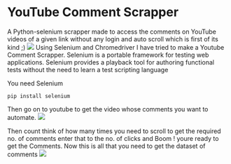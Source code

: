 # YouTube Comment Scrapper
A Python-selenium scrapper made to access the comments on YouTube videos of a given link without any login and auto scroll which is first of its kind ;)
![](https://s3-ap-south-1.amazonaws.com/av-blog-media/wp-content/uploads/2019/05/youtube-data-scraping.png)
Using Selenium and Chromedriver I have tried to make a Youtube Comment Scrapper. Selenium is a portable framework for testing web applications. Selenium provides a playback tool for authoring functional tests without the need to learn a test scripting language

You need Selenium 
```script
pip install selenium
```
Then go on to youtube to get the video whose comments you want to automate.
![](https://media1.tenor.com/images/5eb93c594f58b1362454b3eee6f9c2a5/tenor.gif?itemid=3356054)

Then count think of how many times you need to scroll to get the required no. of comments
enter that to the no. of clicks and Boom ! youre ready to get the Comments.
Now this is all that you need to get the dataset of comments
![](https://drive.google.com/uc?export=view&id=1yFw8R_i0psa3qYIePWGwGQj0ZUQodmzq)

